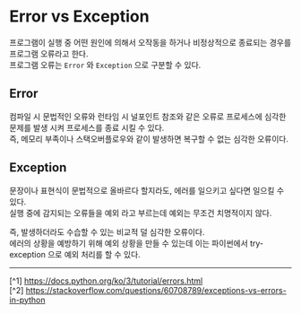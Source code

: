 # Error vs Exception
프로그램이 실행 중 어떤 원인에 의해서 오작동을 하거나 비정상적으로 종료되는 경우를 프로그램 오류라고 한다.<br>
프로그램 오류는 `Error` 와 `Exception` 으로 구분할 수 있다.

## Error
컴파일 시 문법적인 오류와 런타임 시 널포인트 참조와 같은 오류로 프로세스에 심각한 문제를 발생 시켜 프로세스를 종료 시킬 수 있다.<br>
즉, 메모리 부족이나 스택오버플로우와 같이 발생하면 복구할 수 없는 심각한 오류이다.

## Exception
문장이나 표현식이 문법적으로 올바르다 할지라도, 에러를 일으키고 싶다면 일으킬 수 있다.<br>
실행 중에 감지되는 오류들을 예외 라고 부르는데 예외는 무조건 치명적이지 않다.

즉, 발생하더라도 수습할 수 있는 비교적 덜 심각한 오류이다.<br>
에러의 상황을 예방하기 위해 예외 상황을 만들 수 있는데 이는 파이썬에서 try-exception 으로 예외 처리를 할 수 있다.

---

[^1] https://docs.python.org/ko/3/tutorial/errors.html<br>
[^2] https://stackoverflow.com/questions/60708789/exceptions-vs-errors-in-python
